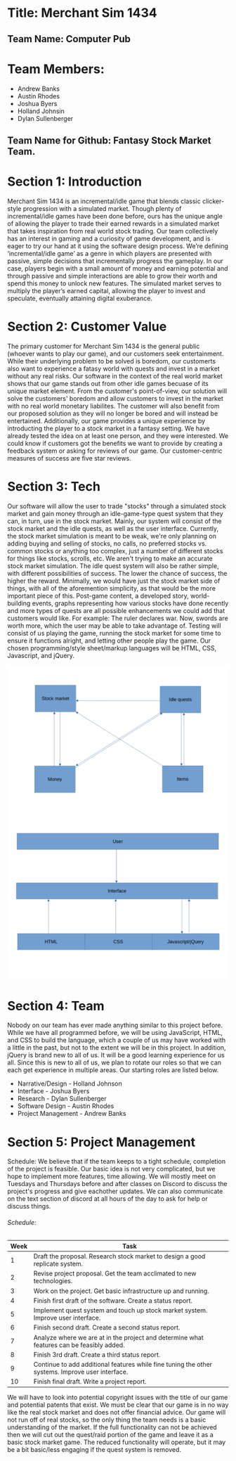 # Title: Merchant Sim 1434

## Team Name: Computer Pub

# Team Members:
* Andrew Banks
* Austin Rhodes
* Joshua Byers
* Holland Johnsin
* Dylan Sullenberger

## Team Name for Github: Fantasy Stock Market Team.

# Section 1: Introduction 

Merchant Sim 1434 is an incremental/idle game that blends classic clicker-style progression with a simulated market. 
Though plenty of incremental/idle games have been done before, ours has the unique angle of allowing the player to 
trade their earned rewards in a simulated market that takes inspiration from real world stock trading. Our team 
collectively has an interest in gaming and  a curiosity of game development, and is eager to try our hand at it 
using the software design process. 
We’re defining ‘incremental/idle game’ as a genre in which players are presented with passive, simple decisions 
that incrementally progress the gameplay. In our case, players begin with a small amount of money and earning 
potential and through passive and simple interactions are able to grow their worth and spend this money to unlock 
new features. The simulated market serves to multiply the player’s earned capital, allowing the player to invest 
and speculate, eventually attaining digital exuberance.


# Section 2: Customer Value 

The primary customer for Merchant Sim 1434 is the general public (whoever wants to play our game), and our customers 
seek entertainment. While their underlying problem to be solved is boredom, our customerts also want to experience a 
fatasy world with quests and invest in a market without any real risks. Our software in the context of the real 
world market shows that our game stands out from other idle games becuase of its unique market element. 
From the customer's point-of-view, our solution will solve the customers' boredom and allow customers to invest in
the market with no real world monetary liabilites. The customer will also benefit from our proposed solution as 
they will no longer be bored and will instead be entertained. Additionally, our game provides a unique experience
by introducting the player to a stock market in a fantasy setting. We have already tested the idea on at least one 
person, and they were interested. 
We could know if customers got the benefits we want to provide by creating a feedback system or asking for reviews 
of our game. Our customer-centric measures of success are five star reviews.

# Section 3: Tech

Our software will allow the user to trade "stocks" through a simulated stock market and gain money through an idle-game-type quest system that they can, in turn, use in the stock market. Mainly, our system will consist of the stock market and the idle quests, as well as the user interface. Currently, the stock market simulation is meant to be weak, we're only planning on adding buying and selling of stocks, no calls, no preferred stocks vs. common stocks or anything too complex, just a number of different stocks for things like stocks, scrolls, etc. We aren't trying to make an accurate stock market simulation. The idle quest system will also be rather simple, with different possibilities of success. The lower the chance of success, the higher the reward. Minimally, we would have just the stock market side of things, with all of the aforemention simplicity, as that would be the more important piece of this. Post-game content, a developed story, world-building events, graphs representing how various stocks have done recently and more types of quests are all possible enhancements we could add that customers would like. For example: The ruler declares war. Now, swords are worth more, which the user may be able to take advantage of. Testing will consist of us playing the game, running the stock market for some time to ensure it functions alright, and letting other people play the game. Our chosen programming/style sheet/markup languages will be HTML, CSS, Javascript, and jQuery.

![Fantasy Stock Market game block diagram](/images/block-diagram-game.png)
![Fantasy Stock Market system block diagram](/images/block-diagram-system.png)

# Section 4: Team

Nobody on our team has ever made anything similar to this project before.  While we have all programmed before, we will be using JavaScript, HTML, and CSS to build the language, which a couple of us may have worked with a little in the past, but not to the extent we will be in this project.  In addition, jQuery is brand new to all of us.  It will be a good learning experience for us all.  Since this is new to all of us, we plan to rotate our roles so that we can each get experience in multiple areas.  Our starting roles are listed below.

* Narrative/Design - Holland Johnson
* Interface - Joshua Byers
* Research - Dylan Sullenberger
* Software Design - Austin Rhodes
* Project Management - Andrew Banks

# Section 5: Project Management 
Schedule:
We believe that if the team keeps to a tight schedule, completion of the project is feasible. Our basic idea is not very complicated, but we hope to implement more features, time allowing. We will mostly meet on Tuesdays and Thursdays before and after classes on Discord to discuss the project's progress and give eachother updates. We can also communicate on the text section of discord at all hours of the day to ask for help or discuss things.

###### Schedule:
| Week         | Task |
|--------------|-------------------------------------|
| 1 | Draft the proposal. Research stock market to design a good replicate system. |
| 2 | Revise project proposal. Get the team acclimated to new technologies. |
| 3 | Work on the project. Get basic infrastructure up and running. |
| 4 | Finish first draft of the software. Create a status report. |
| 5 | Implement quest system and touch up stock market system. Improve user interface. |
| 6 | Finish second draft. Create a second status report. |
| 7 | Analyze where we are at in the project and determine what features can be feasibly added. |
| 8 | Finish 3rd draft. Create a third status report. |
| 9 | Continue to add additional features while fine tuning the other systems. Improve user interface. |
| 10| Finish final draft. Write a project report. |


We will have to look into potential copyright issues with the title of our game and potential patents that exist. We must be clear that our game is in no way like the real stock market and does not offer financial advice. Our game will not run off of real stocks, so the only thing the team needs is a basic understanding of the market. If the full functionality can not be achieved then we will cut out the quest/raid portion of the game and leave it as a basic stock market game. The reduced functionality will operate, but it may be a bit basic/less engaging if the quest system is removed.

